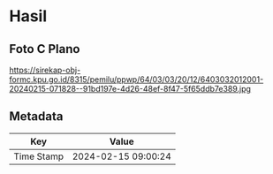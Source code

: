 # Hasil

## Foto C Plano

https://sirekap-obj-formc.kpu.go.id/8315/pemilu/ppwp/64/03/03/20/12/6403032012001-20240215-071828--91bd197e-4d26-48ef-8f47-5f65ddb7e389.jpg


## Metadata

| Key        | Value               |
| ---------- | ------------------- |
| Time Stamp | 2024-02-15 09:00:24 |



